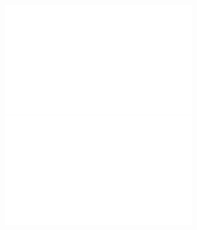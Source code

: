 ![](https://raw.githubusercontent.com/Tjorven-Liebe/github-stats/master/generated/overview.svg#gh-dark-mode-only)
![](https://raw.githubusercontent.com/Tjorven-Liebe/github-stats/master/generated/overview.svg#gh-light-mode-only)
